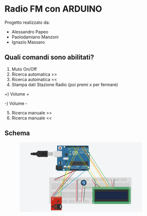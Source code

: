 # Radio FM con ARDUINO 

Progetto realizzato da:
* Alessandro Papeo
* Paolodamiano Manzoni
* Ignazio Massaro

## Quali comandi sono abilitati?

1) Muto On/Off
2) Ricerca automatica >>
3) Ricerca automatica <<
4) Stampa dati Stazione Radio (poi premi x per fermare)

+) Volume +

-) Volume -

5) Ricerca manuale >>
6) Ricerca manuale <<

## Schema 

<p align="center"><img src="https://github.com/Al3ssandro99/RadioFM_withRDS/blob/main/images/Radio_.png" alt="HOG" width=80%/></p>
